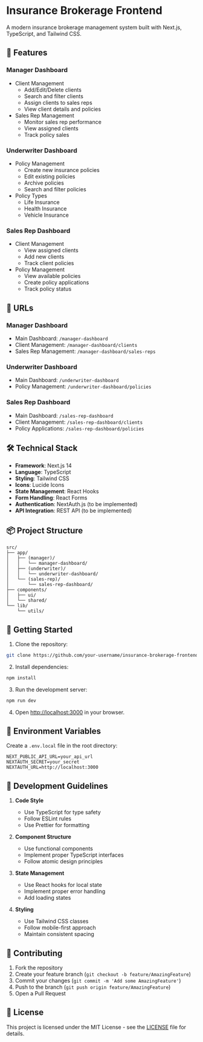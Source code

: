 # Insurance Brokerage Frontend

A modern insurance brokerage management system built with Next.js, TypeScript, and Tailwind CSS.

## 🚀 Features

### Manager Dashboard
- Client Management
  - Add/Edit/Delete clients
  - Search and filter clients
  - Assign clients to sales reps
  - View client details and policies
- Sales Rep Management
  - Monitor sales rep performance
  - View assigned clients
  - Track policy sales

### Underwriter Dashboard
- Policy Management
  - Create new insurance policies
  - Edit existing policies
  - Archive policies
  - Search and filter policies
- Policy Types
  - Life Insurance
  - Health Insurance
  - Vehicle Insurance

### Sales Rep Dashboard
- Client Management
  - View assigned clients
  - Add new clients
  - Track client policies
- Policy Management
  - View available policies
  - Create policy applications
  - Track policy status

## 🔗 URLs

### Manager Dashboard
- Main Dashboard: `/manager-dashboard`
- Client Management: `/manager-dashboard/clients`
- Sales Rep Management: `/manager-dashboard/sales-reps`

### Underwriter Dashboard
- Main Dashboard: `/underwriter-dashboard`
- Policy Management: `/underwriter-dashboard/policies`

### Sales Rep Dashboard
- Main Dashboard: `/sales-rep-dashboard`
- Client Management: `/sales-rep-dashboard/clients`
- Policy Applications: `/sales-rep-dashboard/policies`

## 🛠️ Technical Stack

- **Framework**: Next.js 14
- **Language**: TypeScript
- **Styling**: Tailwind CSS
- **Icons**: Lucide Icons
- **State Management**: React Hooks
- **Form Handling**: React Forms
- **Authentication**: NextAuth.js (to be implemented)
- **API Integration**: REST API (to be implemented)

## 📦 Project Structure

```
src/
├── app/
│   ├── (manager)/
│   │   └── manager-dashboard/
│   ├── (underwriter)/
│   │   └── underwriter-dashboard/
│   └── (sales-rep)/
│       └── sales-rep-dashboard/
├── components/
│   ├── ui/
│   └── shared/
└── lib/
    └── utils/
```

## 🚀 Getting Started

1. Clone the repository:
```bash
git clone https://github.com/your-username/insurance-brokerage-frontend.git
```

2. Install dependencies:
```bash
npm install
```

3. Run the development server:
```bash
npm run dev
```

4. Open [http://localhost:3000](http://localhost:3000) in your browser.

## 🔧 Environment Variables

Create a `.env.local` file in the root directory:

```env
NEXT_PUBLIC_API_URL=your_api_url
NEXTAUTH_SECRET=your_secret
NEXTAUTH_URL=http://localhost:3000
```

## 📝 Development Guidelines

1. **Code Style**
   - Use TypeScript for type safety
   - Follow ESLint rules
   - Use Prettier for formatting

2. **Component Structure**
   - Use functional components
   - Implement proper TypeScript interfaces
   - Follow atomic design principles

3. **State Management**
   - Use React hooks for local state
   - Implement proper error handling
   - Add loading states

4. **Styling**
   - Use Tailwind CSS classes
   - Follow mobile-first approach
   - Maintain consistent spacing

## 🤝 Contributing

1. Fork the repository
2. Create your feature branch (`git checkout -b feature/AmazingFeature`)
3. Commit your changes (`git commit -m 'Add some AmazingFeature'`)
4. Push to the branch (`git push origin feature/AmazingFeature`)
5. Open a Pull Request

## 📄 License

This project is licensed under the MIT License - see the [LICENSE](LICENSE) file for details.
